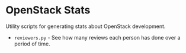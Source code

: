 OpenStack Stats
===============

Utility scripts for generating stats about OpenStack development.

 * `reviewers.py` - See how many reviews each person has done over a period of time.
